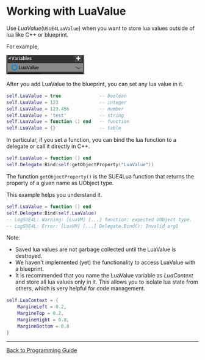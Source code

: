 
Working with LuaValue
=====================

Use _LuaValue_(`USUE4LuaValue`) when you want to store lua values outside of lua like C++ or blueprint. 

For example,

![](Images/LuaValue.png)

After you add LuaValue to the blueprint, you can set any lua value in it.
```lua
self.LuaValue = true              -- boolean
self.LuaValue = 123               -- integer
self.LuaValue = 123.456           -- number
self.LuaValue = 'test'            -- string
self.LuaValue = function () end   -- function
self.LuaValue = {}                -- table 
```

In particular, if you set a function, you can bind the lua function to a delegate or call it directly in C++.
```lua
self.LuaValue = function () end
self.Delegate:Bind(self:getObjectProperty("LuaValue"))
```

The function `getObjectProperty()` is the SUE4Lua function that returns the property of a given name as UObject type.

This example helps you understand it.
```lua
self.LuaValue = function () end
self.Delegate:Bind(self.LuaValue)
-- LogSUE4L: Warning: [LuaVM] [...] function: expected UObject type.
-- LogSUE4L: Error: [LuaVM] [...] Delegate.Bind(): Invalid arg1
```

Note:
* Saved lua values are not garbage collected until the LuaValue is destroyed.
* We haven't implemented (yet) the functionality to access LuaValue with a blueprint.
* It is recommended that you name the LuaValue variable as _LuaContext_ and store all lua values only in it. This allows you to isolate lua state from others, which is very helpful for code management. 
```lua
self.LuaContext = {
    MargineLeft = 0.2,
    MargineTop = 0.2,
    MargineRight = 0.8,
    MargineBottom = 0.8
}
```

------------------------------------------------
[Back to Programming Guide](ProgrammingGuide.md)
